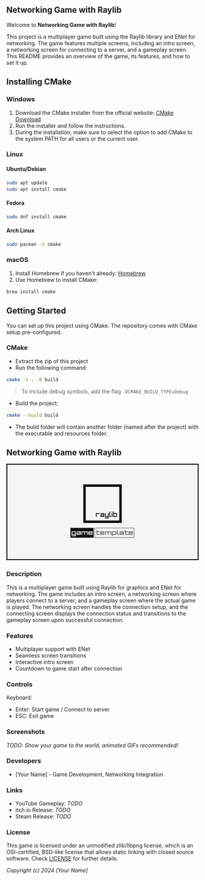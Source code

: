 ## Networking Game with Raylib

Welcome to **Networking Game with Raylib**!

This project is a multiplayer game built using the Raylib library and ENet for networking. The game features multiple screens, including an intro screen, a networking screen for connecting to a server, and a gameplay screen. This README provides an overview of the game, its features, and how to set it up.

## Installing CMake

### Windows

1. Download the CMake installer from the official website: [CMake Download](https://cmake.org/download/)
2. Run the installer and follow the instructions.
3. During the installation, make sure to select the option to add CMake to the system PATH for all users or the current user.

### Linux

#### Ubuntu/Debian

```sh
sudo apt update
sudo apt install cmake
```

#### Fedora

```sh
sudo dnf install cmake
```

#### Arch Linux

```sh
sudo pacman -S cmake
```

### macOS

1. Install Homebrew if you haven't already: [Homebrew](https://brew.sh/)
2. Use Homebrew to install CMake:

```sh
brew install cmake
```

## Getting Started

You can set up this project using CMake. The repository comes with CMake setup pre-configured.

### CMake

- Extract the zip of this project
- Run the following command:

```sh
cmake -S . -B build
```

> To include debug symbols, add the flag `-DCMAKE_BUILD_TYPE=Debug`

- Build the project:

```sh
cmake --build build
```

- The build folder will contain another folder (named after the project) with the executable and resources folder.

## Networking Game with Raylib

![Networking Game with Raylib](screenshots/screenshot000.png "Networking Game with Raylib")

### Description

This is a multiplayer game built using Raylib for graphics and ENet for networking. The game includes an intro screen, a networking screen where players connect to a server, and a gameplay screen where the actual game is played. The networking screen handles the connection setup, and the connecting screen displays the connection status and transitions to the gameplay screen upon successful connection.

### Features

 - Multiplayer support with ENet
 - Seamless screen transitions
 - Interactive intro screen
 - Countdown to game start after connection

### Controls

Keyboard:
 - Enter: Start game / Connect to server
 - ESC: Exit game

### Screenshots

_TODO: Show your game to the world, animated GIFs recommended!._

### Developers

 - [Your Name] - Game Development, Networking Integration

### Links

 - YouTube Gameplay: _TODO_
 - itch.io Release: _TODO_
 - Steam Release: _TODO_

### License

This game is licensed under an unmodified zlib/libpng license, which is an OSI-certified, BSD-like license that allows static linking with closed source software. Check [LICENSE](LICENSE) for further details.

*Copyright (c) 2024 [Your Name]*

